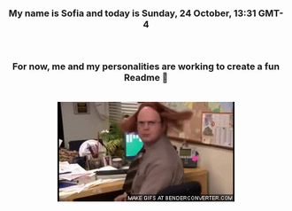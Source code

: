 


<div align="center">
<h3 >My name is Sofia and today is Sunday, 24 October, 13:31 GMT-4</h3><br>
<h3 >For now, me and my personalities are working to create a fun Readme 👋
</h3><br>
<img src='img/dwight.gif' alt='working...'/>
</div>
